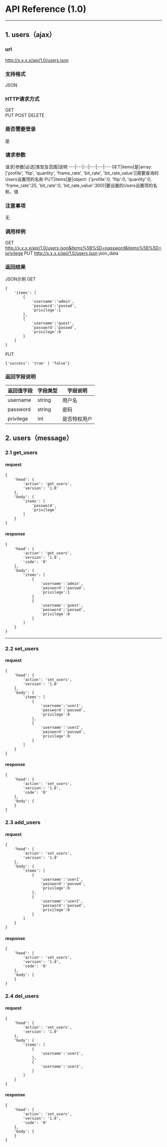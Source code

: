 # API Reference (1.0)
---

## 1. users（ajax）

### url
http://x.x.x.x/api/1.0/users.json

### 支持格式
JSON

### HTTP请求方式
GET  
PUT
POST
DELETE

### 是否需要登录
是

### 请求参数
 请求|参数|必选|类型及范围|说明
---|---|:-:|---|---|---
GET|items|是|array: ['profile', 'flip', 'quanlity', 'frame_rate', 'bit_rate', 'bit_rate_value']|需要查询的Users设置项的名称
PUT|items|是|object: {'profile':0, 'flip':0, 'quanlity':0, 'frame_rate':25, 'bit_rate':0, 'bit_rate_value':300}|要设置的Users设置项的名称，值

### 注意事项
无

### 调用样例
GET http://x.x.x.x/api/1.0/users.json&items%5B%5D=password&items%5B%5D=privilege
PUT http://x.x.x.x/api/1.0/users.json json_data

### 返回结果
JSON示例
GET

	{
		'items': [
			{
				'username':'admin',
				'password':'passwd',
				'privilege':1
			},
			{
				'username':'guest',
				'password':'passwd',
				'privilege':0
			}
		]
	}
	
PUT

	{'success': 'true' | 'false'}
	
### 返回字段说明
返回值字段|字段类型|字段说明
---|---|---
username|string|用户名
password|string|密码
privilege|int|是否特权用户

## 2. users（message）

### 2.1 get_users
#### request
    {
		'head': {
        	'action': 'get_users',
            'version': '1.0'
		},
        'body': {
            'items': [
                'password',
                'privilege'
            ]
        }
    }
#### response
    {
		'head': {
            'action': 'get_users',
            'version': '1.0',
		    'code': '0'
		},
        'body': {
		    'items': [
                {
                    'username':'admin',
                    'password':'passwd',
                    'privilege':1
                }
                {
                    'username':'guest',
                    'password':'passwd',
                    'privilege':0
                }
            ]
        }
    }
---
### 2.2 set_users
#### request
    {
		'head': {
		    'action': 'set_users',
            'version': '1.0'
        },
        'body': {
			'items': [
                {
                    'username':'user1',
                    'password':'passwd',
                    'privilege':0
                },
                {
                    'username':'user2',
                    'password':'passwd',
                    'privilege':0
                }
			]
		}
    }
#### response
    {
		'head': {
    		'action': 'set_users',
            'version': '1.0',
			'code': '0'
		},
        'body': {
		}
    }
### 2.3 add_users
#### request
    {
		'head': {
		    'action': 'set_users',
            'version': '1.0'
        },
        'body': {
			'items': [
                {
                    'username':'user1',
                    'password':'passwd',
                    'privilege':0
                },
                {
                    'username':'user2',
                    'password':'passwd',
                    'privilege':0
                }
			]
		}
    }
#### response
    {
		'head': {
    		'action': 'set_users',
            'version': '1.0',
			'code': '0'
		},
        'body': {
		}
    }
### 2.4 del_users
#### request
    {
		'head': {
		    'action': 'set_users',
            'version': '1.0'
        },
        'body': {
			'items': [
                {
                    'username':'user1',
                },
                {
                    'username':'user2',
                }
			]
		}
    }
#### response
    {
		'head': {
    		'action': 'set_users',
            'version': '1.0',
			'code': '0'
		},
        'body': {
		}
    }
